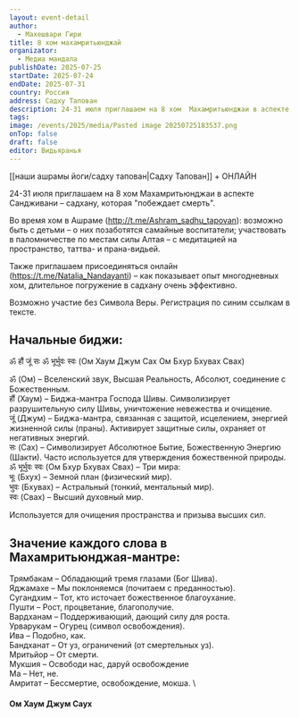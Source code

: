 ```yaml
---
layout: event-detail
author:
  - Махешвари Гири
title: 8 хом махамритьюнджай
organizator:
  - Медиа мандала
publishDate: 2025-07-25
startDate: 2025-07-24
endDate: 2025-07-31
country: Россия
address: Садху Тапован
description: 24-31 июля приглашаем на 8 хом  Махамритьюнджаи в аспекте Сандживани – садхану, которая "побеждает смерть".
tags: 
image: /events/2025/media/Pasted image 20250725183537.png
onTop: false
draft: false
editor: Видьяранья
---
```

[[наши ашрамы йоги/садху тапован|Садху Тапован]] + ОНЛАЙН

24-31 июля приглашаем на 8 хом  Махамритьюнджаи в аспекте Сандживани – садхану, которая "побеждает смерть".

Во время хом в Ашраме (http://t.me/Ashram_sadhu_tapovan):
возможно быть с детьми – о них позаботятся самайные воспитатели;
участвовать в паломничестве по местам силы Алтая – с медитацией на пространство,  таттва- и прана-видьей.

Также приглашаем присоединяться онлайн (https://t.me/Natalia_Nandayanti) –  как показывает опыт многодневных хом, длительное погружение в садхану очень эффективно.

Возможно участие без Символа Веры. Регистрация по синим ссылкам в тексте.

## Начальные биджи:
ॐ हौं जूं सः ॐ भूर्भुवः स्वः
(Ом Хаум Джум Сах Ом Бхур Бхувах Свах)

 ॐ (Ом) – Вселенский звук, Высшая Реальность, Абсолют, соединение с Божественным.  \
 हौं (Хаум) – Биджа-мантра Господа Шивы.
Символизирует разрушительную силу Шивы, уничтожение невежества и очищение. \
 जूं (Джум) – Биджа-мантра, связанная с защитой, исцелением, энергией жизненной силы (праны). Активирует защитные силы, охраняет от негативных энергий. \
 सः (Сах) – Символизирует Абсолютное Бытие, Божественную Энергию (Шакти). Часто используется для утверждения божественной природы. \
 ॐ भूर्भुवः स्वः (Ом Бхур Бхувах Свах) – Три мира: \
भूः (Бхух) – Земной план (физический мир). \
भुवः (Бхувах) – Астральный (тонкий, ментальный мир). \
स्वः (Свах) – Высший духовный мир.

Используется для очищения пространства и призыва высших сил.

## Значение каждого слова в Махамритьюнджая-мантре:

Трямбакам – Обладающий тремя глазами (Бог Шива). \
Яджамахе – Мы поклоняемся (почитаем с преданностью). \
Сугандхим – Тот, кто источает божественное благоухание. \
Пушти – Рост, процветание, благополучие.  \
Вардханам – Поддерживающий, дающий силу для роста. \
Урварукам – Огурец (символ освобождения). \
Ива – Подобно, как. \
Бандханат – От уз, ограничений (от смертельных уз). \
Мритьйор – От смерти. \
Мукшия – Освободи нас, даруй освобождение \
Ма – Нет, не. \
Амритат – Бессмертие, освобождение, мокша. \

#### Ом Хаум Джум Саух